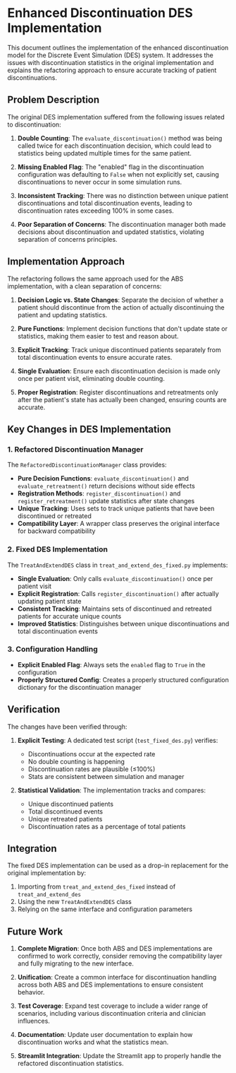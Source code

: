 # Enhanced Discontinuation DES Implementation

This document outlines the implementation of the enhanced discontinuation model for the Discrete Event Simulation (DES) system. It addresses the issues with discontinuation statistics in the original implementation and explains the refactoring approach to ensure accurate tracking of patient discontinuations.

## Problem Description

The original DES implementation suffered from the following issues related to discontinuation:

1. **Double Counting**: The `evaluate_discontinuation()` method was being called twice for each discontinuation decision, which could lead to statistics being updated multiple times for the same patient.

2. **Missing Enabled Flag**: The "enabled" flag in the discontinuation configuration was defaulting to `False` when not explicitly set, causing discontinuations to never occur in some simulation runs.

3. **Inconsistent Tracking**: There was no distinction between unique patient discontinuations and total discontinuation events, leading to discontinuation rates exceeding 100% in some cases.

4. **Poor Separation of Concerns**: The discontinuation manager both made decisions about discontinuation and updated statistics, violating separation of concerns principles.

## Implementation Approach

The refactoring follows the same approach used for the ABS implementation, with a clean separation of concerns:

1. **Decision Logic vs. State Changes**: Separate the decision of whether a patient should discontinue from the action of actually discontinuing the patient and updating statistics.

2. **Pure Functions**: Implement decision functions that don't update state or statistics, making them easier to test and reason about.

3. **Explicit Tracking**: Track unique discontinued patients separately from total discontinuation events to ensure accurate rates.

4. **Single Evaluation**: Ensure each discontinuation decision is made only once per patient visit, eliminating double counting.

5. **Proper Registration**: Register discontinuations and retreatments only after the patient's state has actually been changed, ensuring counts are accurate.

## Key Changes in DES Implementation

### 1. Refactored Discontinuation Manager

The `RefactoredDiscontinuationManager` class provides:

- **Pure Decision Functions**: `evaluate_discontinuation()` and `evaluate_retreatment()` return decisions without side effects
- **Registration Methods**: `register_discontinuation()` and `register_retreatment()` update statistics after state changes
- **Unique Tracking**: Uses sets to track unique patients that have been discontinued or retreated
- **Compatibility Layer**: A wrapper class preserves the original interface for backward compatibility

### 2. Fixed DES Implementation

The `TreatAndExtendDES` class in `treat_and_extend_des_fixed.py` implements:

- **Single Evaluation**: Only calls `evaluate_discontinuation()` once per patient visit
- **Explicit Registration**: Calls `register_discontinuation()` after actually updating patient state
- **Consistent Tracking**: Maintains sets of discontinued and retreated patients for accurate unique counts
- **Improved Statistics**: Distinguishes between unique discontinuations and total discontinuation events

### 3. Configuration Handling

- **Explicit Enabled Flag**: Always sets the `enabled` flag to `True` in the configuration
- **Properly Structured Config**: Creates a properly structured configuration dictionary for the discontinuation manager

## Verification

The changes have been verified through:

1. **Explicit Testing**: A dedicated test script (`test_fixed_des.py`) verifies:
   - Discontinuations occur at the expected rate
   - No double counting is happening
   - Discontinuation rates are plausible (≤100%)
   - Stats are consistent between simulation and manager

2. **Statistical Validation**: The implementation tracks and compares:
   - Unique discontinued patients
   - Total discontinued events
   - Unique retreated patients
   - Discontinuation rates as a percentage of total patients

## Integration

The fixed DES implementation can be used as a drop-in replacement for the original implementation by:

1. Importing from `treat_and_extend_des_fixed` instead of `treat_and_extend_des`
2. Using the new `TreatAndExtendDES` class
3. Relying on the same interface and configuration parameters

## Future Work

1. **Complete Migration**: Once both ABS and DES implementations are confirmed to work correctly, consider removing the compatibility layer and fully migrating to the new interface.

2. **Unification**: Create a common interface for discontinuation handling across both ABS and DES implementations to ensure consistent behavior.

3. **Test Coverage**: Expand test coverage to include a wider range of scenarios, including various discontinuation criteria and clinician influences.

4. **Documentation**: Update user documentation to explain how discontinuation works and what the statistics mean.

5. **Streamlit Integration**: Update the Streamlit app to properly handle the refactored discontinuation statistics.